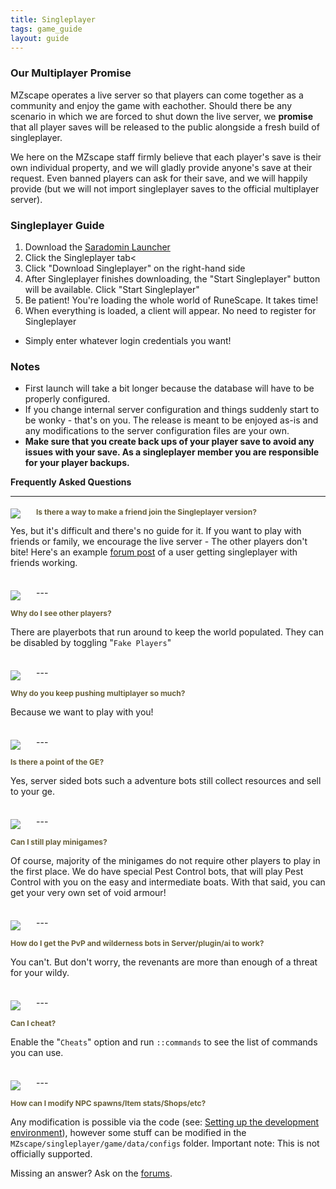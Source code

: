 ```yaml
---
title: Singleplayer
tags: game_guide
layout: guide
---
```


### Our Multiplayer Promise

MZscape operates a live server so that players can come together as a community and enjoy the game with eachother.
Should there be any scenario in which we are forced to shut down the live server, we **promise** that all player saves will be released to the public alongside a fresh build of singleplayer.

We here on the MZscape staff firmly believe that each player's save is their own individual property, and we will gladly provide anyone's save at their request.
Even banned players can ask for their save, and we will happily provide (but we will not import singleplayer saves to the official multiplayer server).

### Singleplayer Guide

1. Download the [Saradomin Launcher](./play.html)
2. Click the Singleplayer tab<
3. Click "Download Singleplayer" on the right-hand side
4. After Singleplayer finishes downloading, the "Start Singleplayer" button will be available. Click "Start Singleplayer"
5. Be patient! You're loading the whole world of RuneScape. It takes time!
6. When everything is loaded, a client will appear. No need to register for Singleplayer
  - Simply enter whatever login credentials you want!

### Notes
- First launch will take a bit longer because the database will have to be properly configured.
- If you change internal server configuration and things suddenly start to be wonky - that's on you. The release is meant to be enjoyed as-is and any modifications to the server configuration files are your own.
- **Make sure that you create back ups of your player save to avoid any issues with your save. As a singleplayer member you are responsible for your player backups.**


**Frequently Asked Questions**

---

<img align="left" src="/site/MZscape-resources/img/icons/misc-faq.webp" style="margin: 5px 25px 0px 0px;" />
<h3 style="color:#675F39; font-size: 12px;">Is there a way to make a friend join the Singleplayer version?</h3>

Yes, but it's difficult and there's no guide for it.
If you want to play with friends or family, we encourage the live server - The other players don't bite!
Here's an example [forum post](https://forum.MZscape.org/viewtopic.php?t=77-singleplayer-connecting-over-lan) of a user getting singleplayer with friends working.

<br />
---

<img align="left" src="/site/MZscape-resources/img/icons/misc-faq.webp" style="margin: 5px 25px 0px 0px;" />
<h3 style="color:#675F39; font-size: 12px;">Why do I see other players?</h3>

There are playerbots that run around to keep the world populated.
They can be disabled by toggling "`Fake Players`"

<br />
---

<img align="left" src="/site/MZscape-resources/img/icons/misc-faq.webp" style="margin: 5px 25px 0px 0px;" />
<h3 style="color:#675F39; font-size: 12px;">Why do you keep pushing multiplayer so much?</h3>

Because we want to play with you!

<br />
---

<img align="left" src="/site/MZscape-resources/img/icons/misc-faq.webp" style="margin: 5px 25px 0px 0px;" />
<h3 style="color:#675F39; font-size: 12px;">Is there a point of the GE?</h3>

Yes, server sided bots such a adventure bots still collect resources and sell to your ge.

<br />
---

<img align="left" src="/site/MZscape-resources/img/icons/misc-faq.webp" style="margin: 5px 25px 0px 0px;" />
<h3 style="color:#675F39; font-size: 12px;">Can I still play minigames?</h3>

Of course, majority of the minigames do not require other players to play in the first place.
We do have special Pest Control bots, that will play Pest Control with you on the easy and intermediate boats.
With that said, you can get your very own set of void armour!

<br />
---

<img align="left" src="/site/MZscape-resources/img/icons/misc-faq.webp" style="margin: 5px 25px 0px 0px;" />
<h3 style="color:#675F39; font-size: 12px;">How do I get the PvP and wilderness bots in Server/plugin/ai to work?</h3>

You can't. But don't worry, the revenants are more than enough of a threat for your wildy.

<br />
--- 

<img align="left" src="/site/MZscape-resources/img/icons/misc-faq.webp" style="margin: 5px 25px 0px 0px;" />
<h3 style="color:#675F39; font-size: 12px;">Can I cheat?</h3>

Enable the "`Cheats`" option and run `::commands` to see the list of commands you can use.

<br />
---

<img align="left" src="/site/MZscape-resources/img/icons/misc-faq.webp" style="margin: 5px 25px 0px 0px;" />
<h3 style="color:#675F39; font-size: 12px;">How can I modify NPC spawns/Item stats/Shops/etc?</h3>

Any modification is possible via the code (see: [Setting up the development environment](https://gitlab.com/MZscape/MZscape)), however some stuff can be modified in the `MZscape/singleplayer/game/data/configs` folder.
Important note: This is not officially supported.

Missing an answer? Ask on the [forums](https://forum.MZscape.org/viewforum.php?f=8-support).